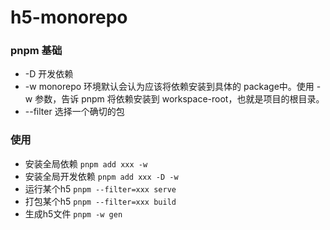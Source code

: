 # h5-monorepo
### pnpm 基础
- -D 开发依赖
- -w monorepo 环境默认会认为应该将依赖安装到具体的 package中。使用 -w 参数，告诉 pnpm 将依赖安装到 workspace-root，也就是项目的根目录。
- --filter 选择一个确切的包

### 使用
- 安装全局依赖 `pnpm add xxx -w`
- 安装全局开发依赖 `pnpm add xxx -D -w`
- 运行某个h5 `pnpm --filter=xxx serve`
- 打包某个h5 `pnpm --filter=xxx build`
- 生成h5文件 `pnpm -w gen`